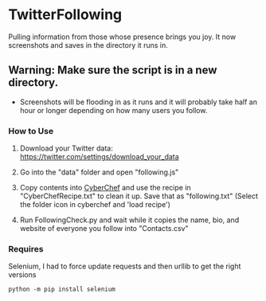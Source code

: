 # TwitterFollowing
Pulling information from those whose presence brings you joy. It now screenshots and saves in the directory it runs in.

## Warning: Make sure the script is in a new directory.

- Screenshots will be flooding in as it runs and it will probably take half an hour or longer depending on how many users you follow.

### How to Use

1. Download your Twitter data: https://twitter.com/settings/download_your_data

2. Go into the "data" folder and open "following.js"

3. Copy contents into [CyberChef](https://cyberchef.org/) and use the recipe in "CyberChefRecipe.txt" to clean it up. Save that as "following.txt" (Select the folder icon in cyberchef and 'load recipe')

4. Run FollowingCheck.py and wait while it copies the name, bio, and website of everyone you follow into "Contacts.csv"

### Requires

Selenium, I had to force update requests and then urllib to get the right versions

`python -m pip install selenium`
